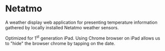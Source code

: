 # Netatmo #

A weather display web application for presenting temperature information gathered by locally installed Netatmo weather sensors.

Optimized for 1<sup>st</sup> generation iPad. Using Chrome browser on iPad allows us to "hide" the browser chrome by tapping on the date. 

